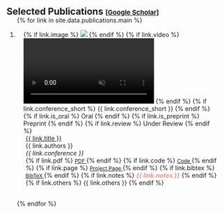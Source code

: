 <h1 id="Selected publications"></h1>

<h2 style="margin: 30px 0px -15px;">Selected Publications <temp style="font-size:15px;">[</temp><a href="https://scholar.google.com/citations?hl=en&user=GzBuFCAAAAAJ&view_op=list_works&sortby=pubdate" target="_blank" style="font-size:15px;">Google Scholar</a><temp style="font-size:15px;">]</temp></h2>


<div class="publications">
<ol class="bibliography">

{% for link in site.data.publications.main %}

<li>
  <div class="pub-row">
    <div class="col-sm-3 abbr" style="position: relative;padding-right: 15px;padding-left: 15px;">
      {% if link.image %} 
      <img src="{{ link.image }}" class="teaser teaser-img img-fluid z-depth-1">
      {% endif %}
      {% if link.video %} 
      <video id="teaser" autoplay="" muted="" loop="" playsinline="" class="teaser z-depth-1" >
        <source src="{{ link.video }}" type="video/mp4">
      </video>
      {% endif %}
      {% if link.conference_short %} 
      <abbr class="badge">{{ link.conference_short }}</abbr>
      {% endif %}
      {% if link.is_oral %} 
      <abbr class="badge oral-badge">Oral</abbr>
      {% endif %}
      {% if link.is_preprint %} 
      <abbr class="badge preprint-badge">Preprint</abbr>
      {% endif %}
      {% if link.review %} 
      <abbr class="badge preprint-badge">Under Review</abbr>
      {% endif %}
    </div>
    <div class="col-sm-9" style="position: relative;padding-right: 15px;padding-left: 20px;">
        <div class="title"><a href="{{ link.pdf }}">{{ link.title }}</a></div>
        <div class="author">{{ link.authors }}</div>
        <div class="periodical"><em>{{ link.conference }}</em>
        </div>
      <div class="links">
        {% if link.pdf %} 
        <a href="{{ link.pdf }}" class="btn btn-pdf btn-sm z-depth-0" role="button" target="_blank" style="font-size:12px;">
          <i class="fa-solid fa-file-pdf"></i> PDF
        </a>
        {% endif %}
        {% if link.code %} 
        <a href="{{ link.code }}" class="btn btn-code btn-sm z-depth-0" role="button" target="_blank" style="font-size:12px;">
          <i class="fa-brands fa-github"></i> Code
        </a>
        {% endif %}
        {% if link.page %} 
        <a href="{{ link.page }}" class="btn btn-ppage btn-sm z-depth-0" role="button" target="_blank" style="font-size:12px;">
          <i class="fas fa-mouse"></i> Project Page
        </a>
        {% endif %}
        {% if link.bibtex %} 
        <a href="{{ link.bibtex }}" class="btn btn-bibtex btn-sm z-depth-0" role="button" target="_blank" style="font-size:12px;">
          <i class="fas fa-book"></i> BibTeX
        </a>
        {% endif %}
        {% if link.notes %} 
        <strong> <i style="color:#ed8f87">{{ link.notes }}</i></strong>
        {% endif %}
        {% if link.others %} 
        {{ link.others }}
        {% endif %}
      </div>
    </div>
  </div>
</li>

<br>

{% endfor %}
</ol>
</div>


